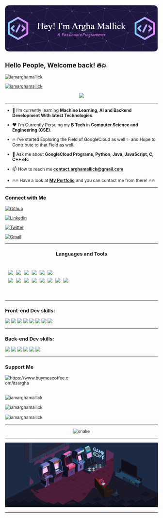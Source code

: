 <p align="center">
  <img src="assets/banner.png">
</p>

## Hello People, Welcome back! 🔥💥

<p align="centre">
  <img src="https://komarev.com/ghpvc/?username=iamarghamallick&label=Profile%20views&color=0e75b6&style=flat" alt="iamarghamallick" />
</p>

<p align="centre">
  <a href="https://github.com/ryo-ma/github-profile-trophy"><img src="https://github-profile-trophy.vercel.app/?username=iamarghamallick" alt="iamarghamallick" /></a>
</p>

<p align="center">
 <img src="https://media.giphy.com/media/bXhiABcqQGT3W/giphy-downsized-large.gif">
</p>

---

- 🌱 I’m currently learning **Machine Learning, AI and Backend Development With latest Technologies**.

- ❤️ I'm Currently Persuing my **B Tech** in **Computer Science and Engineering (CSE)**.

- 🔥 I've started Exploring the Field of GoogleCloud as well ✨ and Hope to Contribute to that Field as well.

- 💬 Ask me about **GoogleCloud Programs, Python, Java, JavaScript, C, C++ etc**

- 📫 How to reach me **contact.arghamallick@gmail.com**

- 🔥🔥 Have a look at [**My Portfolio**](https://iamarghamallick.github.io/portfolio) and you can contact me from there! 🔥🔥

---

<h3 align="left">Connect with Me</h3>
<p align="left">

[![Github](https://img.shields.io/badge/-Github-000?style=flat&logo=Github&logoColor=white)](https://github.com/iamarghamallick)

[![Linkedin](https://img.shields.io/badge/-LinkedIn-blue?style=flat&logo=Linkedin&logoColor=white)](https://www.linkedin.com/in/iamarghamallick/)

[![Twitter](https://img.shields.io/badge/-Twitter-blue?style=flat&logo=Twitter&logoColor=white)](https://twitter.com/iamarghamallick)

[![Gmail](https://img.shields.io/badge/-Gmail-c14438?style=flat&logo=Gmail&logoColor=white)](mailto:contact.arghamallick@gmail.com)

----

<h3 align="center">Languages and Tools</h3>
<br>

<div align="center" style="display:flex; gap:10px; margin:10px;">
  <img src="https://img.shields.io/badge/HTML5-E34F26?style=for-the-badge&logo=html5&logoColor=white"/>
  <img src="https://img.shields.io/badge/CSS3-1572B6?style=for-the-badge&logo=css3&logoColor=white"/>
  <img src="https://img.shields.io/badge/JavaScript-F7DF1E?style=for-the-badge&logo=javascript&logoColor=black"/>
  <img src="https://img.shields.io/badge/c++-5E5C5C?style=for-the-badge&logo=c&logoColor=white"/>
  <img src="https://img.shields.io/badge/python-0095D5?&style=for-the-badge&logo=python&logoColor=white"/>
  <img src="https://img.shields.io/badge/Java-ED8B00?style=for-the-badge&logo=java&logoColor=white"/>
</div>

<div align="center" style="display:flex; gap:10px; margin:10px;">
  <img src="https://img.shields.io/badge/GitHub-000000?style=for-the-badge&logo=github&logoColor=white"/>
  <img src="https://img.shields.io/badge/Bootstrap-563D7C?style=for-the-badge&logo=bootstrap&logoColor=white"/>
  <img src="https://img.shields.io/badge/React-20232A?style=for-the-badge&logo=react&logoColor=61DAFB"/>
  <img src="https://img.shields.io/badge/Node.js-339933?style=for-the-badge&logo=nodedotjs&logoColor=white"/>
  <img src="https://img.shields.io/badge/Express.js-000000?style=for-the-badge&logo=express&logoColor=white"/>
  <img src="https://img.shields.io/badge/flask-000000?style=for-the-badge&logo=flask&logoColor=white"/>
  <img src="https://img.shields.io/badge/typescript-563D7C?style=for-the-badge&logo=typescript&logoColor=white"/>
  <img src="https://img.shields.io/badge/MySQL-CB3837?style=for-the-badge&logo=MySQL&logoColor=white"/>
</div>
<br>
<br>

----
### Front-end Dev skills:

<p>
  <img src="https://img.shields.io/badge/HTML5-E34F26?style=for-the-badge&logo=html5&logoColor=white" />
  <img src="https://img.shields.io/badge/Sass-CC6699?style=for-the-badge&logo=sass&logoColor=white" />
  <img src="https://img.shields.io/badge/Bootstrap-563D7C?style=for-the-badge&logo=bootstrap&logoColor=white" />
  <img src="https://img.shields.io/badge/Tailwind_CSS-38B2AC?style=for-the-badge&logo=tailwind-css&logoColor=white" />
  <img src="https://img.shields.io/badge/JavaScript-323330?style=for-the-badge&logo=javascript&logoColor=F7DF1E" />
  <img src="https://img.shields.io/badge/TypeScript-007ACC?style=for-the-badge&logo=typescript&logoColor=white" />
  <img src="https://img.shields.io/badge/React-20232A?style=for-the-badge&logo=react&logoColor=61DAFB" />
  <img src="https://img.shields.io/badge/next.js-000000?style=for-the-badge&logo=nextdotjs&logoColor=white" />
</p>

----

### Back-end Dev skills:

<p>
  <img src="https://img.shields.io/badge/JavaScript-323330?style=for-the-badge&logo=javascript&logoColor=F7DF1E" />
  <img src="https://img.shields.io/badge/Node.js-339933?style=for-the-badge&logo=nodedotjs&logoColor=white"/>
  <img src="https://img.shields.io/badge/Express.js-000000?style=for-the-badge&logo=express&logoColor=white"/>
  <img src="https://img.shields.io/badge/python-0095D5?&style=for-the-badge&logo=python&logoColor=white"/>
  <img src="https://img.shields.io/badge/MongoDB-00684A?&style=for-the-badge&logo=mongodb&logoColor=white"/>
  <img src="https://img.shields.io/badge/MySQL-CB3837?style=for-the-badge&logo=MySQL&logoColor=white"/>
</p>

----

<h3 align="left">Support Me</h3>
<p>
  <a href="https://www.buymeacoffee.com/itsargha">
    <img align="left" src="https://cdn.buymeacoffee.com/buttons/v2/default-yellow.png" height="50" width="210" alt="https://www.buymeacoffee.com/itsargha" />
  </a>
</p>
<br>
<br>
<br>

<p>
  <img align="centre" src="https://github-readme-stats.vercel.app/api/top-langs?username=iamarghamallick&show_icons=true&locale=en&layout=compact" alt="iamarghamallick" />
</p>

<p>
  <img align="center" src="https://github-readme-stats.vercel.app/api?username=iamarghamallick&show_icons=true&locale=en" alt="iamarghamallick" />
</p>

<p>
  <img align="center" src="https://github-readme-streak-stats.herokuapp.com/?user=iamarghamallick&" alt="iamarghamallick" />
</p>

---

<center>
 <p align="center">
  <img src="https://raw.githubusercontent.com/ishikkkkaaaa/ishikkkkaaaa/output/github-contribution-grid-snake.svg" alt="snake">
</center>
</p>

----

<p align="center">
 <img src="assets/Cool.gif">
</p>

----
